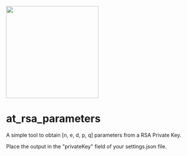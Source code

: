 <img width=250px src="https://atsign.dev/assets/img/atPlatform_logo_gray.svg?sanitize=true">

# at_rsa_parameters
A simple tool to obtain [n, e, d, p, q] parameters from a RSA Private Key. 

Place the output in the "privateKey" field of your settings.json file.
